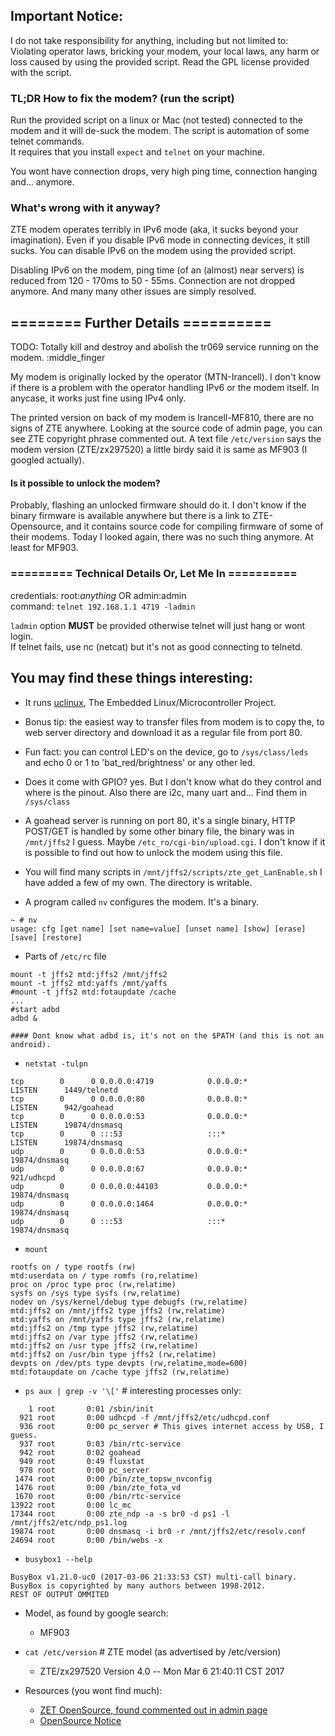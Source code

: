 ## Important Notice:

I do not take responsibility for anything, including but not limited to:
Violating operator laws, bricking your modem, your local laws, any harm or loss
caused by using the provided script. Read the GPL license provided with the
script.

### TL;DR How to fix the modem? (run the script)

Run the provided script on a linux or Mac (not tested) connected to the modem
and it will de-suck the modem. The script is automation of some telnet
commands.<br>
It requires that you install `expect` and `telnet` on your machine.

You wont have connection drops, very high ping time, connection hanging and...
anymore.

### What's wrong with it anyway?

ZTE modem operates terribly in IPv6 mode (aka, it sucks beyond your
imagination).  Even if you disable IPv6 mode in connecting devices, it still
sucks. You can disable IPv6 on the modem using the provided script.

Disabling IPv6 on the modem, ping time (of an (almost) near servers) is reduced
from 120 - 170ms to 50 - 55ms. Connection are not dropped anymore. And many
many other issues are simply resolved.


## ======== Further Details ==========

TODO: Totally kill and destroy and abolish the tr069 service running on the modem.
:middle_finger

My modem is originally locked by the operator (MTN-Irancell). I don't know if
there is a problem with the operator handling IPv6 or the modem itself. In
anycase, it works just fine using IPv4 only.

The printed version on back of my modem is Irancell-MF810, there are no signs
of ZTE anywhere. Looking at the source code of admin page, you can see ZTE
copyright phrase commented out. A text file `/etc/version` says the modem
version (ZTE/zx297520) a little birdy said it is same as MF903 (I googled
actually).

#### Is it possible to unlock the modem?

Probably, flashing an unlocked firmware should do it. I don't know if the
binary firmware is available anywhere but there is a link to ZTE-Opensource,
and it contains source code for compiling firmware of some of their modems.
Today I looked again, there was no such thing anymore. At least for MF903.

### ========= Technical Details Or, Let Me In ==========

credentials: root:*anything* OR admin:admin<br>
command: `telnet 192.168.1.1 4719 -ladmin`

`ladmin` option **MUST** be provided otherwise telnet will just hang or wont
login.<br>
If telnet fails, use nc (netcat) but it's not as good connecting to telnetd.

## You may find these things interesting:

- It runs [uclinux](http://www.uclinux.org/), The Embedded
  Linux/Microcontroller Project.

- Bonus tip: the easiest way to transfer files from modem is to copy the, to
  web server directory and download it as a regular file from port 80.

- Fun fact: you can control LED's on the device, go to `/sys/class/leds` and
  echo 0 or 1 to 'bat_red/brightness' or any other led.

- Does it come with GPIO? yes. But I don't know what do they control and where
  is the pinout. Also there are i2c, many uart and... Find them in `/sys/class`

- A goahead server is running on port 80, it's a single binary, HTTP POST/GET
  is handled by some other binary file, the binary was in `/mnt/jffs2` I guess.
  Maybe `/etc_ro/cgi-bin/upload.cgi`. I don't know if it is possible to find out
  how to unlock the modem using this file.

- You will find many scripts in `/mnt/jffs2/scripts/zte_get_LanEnable.sh` I
  have added a few of my own. The directory is writable.

- A program called `nv` configures the modem. It's a binary.
```
~ # nv
usage: cfg [get name] [set name=value] [unset name] [show] [erase] [save] [restore]
``` 

- Parts of `/etc/rc` file
```
mount -t jffs2 mtd:jffs2 /mnt/jffs2
mount -t jffs2 mtd:yaffs /mnt/yaffs
#mount -t jffs2 mtd:fotaupdate /cache
...
#start adbd
adbd &

#### Dont know what adbd is, it's not on the $PATH (and this is not an android).
```

- `netstat -tulpn`
```
tcp        0      0 0.0.0.0:4719            0.0.0.0:*               LISTEN      1449/telnetd
tcp        0      0 0.0.0.0:80              0.0.0.0:*               LISTEN      942/goahead
tcp        0      0 0.0.0.0:53              0.0.0.0:*               LISTEN      19874/dnsmasq
tcp        0      0 :::53                   :::*                    LISTEN      19874/dnsmasq
udp        0      0 0.0.0.0:53              0.0.0.0:*                           19874/dnsmasq
udp        0      0 0.0.0.0:67              0.0.0.0:*                           921/udhcpd
udp        0      0 0.0.0.0:44103           0.0.0.0:*                           19874/dnsmasq
udp        0      0 0.0.0.0:1464            0.0.0.0:*                           19874/dnsmasq
udp        0      0 :::53                   :::*                                19874/dnsmasq
``` 

- `mount`
```
rootfs on / type rootfs (rw)
mtd:userdata on / type romfs (ro,relatime)
proc on /proc type proc (rw,relatime)
sysfs on /sys type sysfs (rw,relatime)
nodev on /sys/kernel/debug type debugfs (rw,relatime)
mtd:jffs2 on /mnt/jffs2 type jffs2 (rw,relatime)
mtd:yaffs on /mnt/yaffs type jffs2 (rw,relatime)
mtd:jffs2 on /tmp type jffs2 (rw,relatime)
mtd:jffs2 on /var type jffs2 (rw,relatime)
mtd:jffs2 on /usr type jffs2 (rw,relatime)
mtd:jffs2 on /usr/bin type jffs2 (rw,relatime)
devpts on /dev/pts type devpts (rw,relatime,mode=600)
mtd:fotaupdate on /cache type jffs2 (rw,relatime)
```

- `ps aux | grep -v '\['` # interesting processes only:
```
    1 root       0:01 /sbin/init
  921 root       0:00 udhcpd -f /mnt/jffs2/etc/udhcpd.conf
  936 root       0:00 pc_server # This gives internet access by USB, I guess.
  937 root       0:03 /bin/rtc-service
  942 root       0:02 goahead
  949 root       0:49 fluxstat
  978 root       0:00 pc_server
 1474 root       0:00 /bin/zte_topsw_nvconfig
 1476 root       0:00 /bin/zte_fota_vd
 1670 root       0:00 /bin/rtc-service
13922 root       0:00 lc_mc
17344 root       0:00 zte_ndp -a -s br0 -d ps1 -l /mnt/jffs2/etc/ndp_ps1.log
19874 root       0:00 dnsmasq -i br0 -r /mnt/jffs2/etc/resolv.conf
24694 root       0:00 /bin/webs -x
```

- `busybox1 --help`
```
BusyBox v1.21.0-uc0 (2017-03-06 21:33:53 CST) multi-call binary.
BusyBox is copyrighted by many authors between 1998-2012.
REST OF OUTPUT OMMITED
```

- Model, as found by google search:
  - MF903

- `cat /etc/version` # ZTE model (as advertised by /etc/version)
  - ZTE/zx297520 Version 4.0 --  Mon Mar 6 21:40:11 CST 2017

- Resources (you wont find much):
  - [ZET OpenSource, found commented out in admin page](http://opensource.ztedevice.com)
  - [OpenSource Notice](http://download.ztedevices.com/device/global/support/opensource/mobilehotspot/notice/MF903_Open_Source_Software_Notice.pdf)

